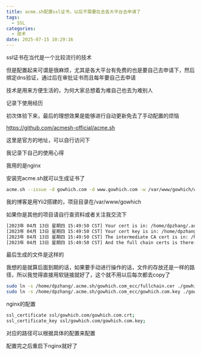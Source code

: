 ```yaml
---
title: acme.sh配置ssl证书，以后不需要在去各大平台去申请了
tags:
  - SSL
categories:
  - 技术
date: 2025-07-15 10:29:16
---
```


ssl证书在当代是一个比较流行的技术

但是配置起来可谓是很麻烦，尤其是各大平台有免费的也是要自己去申请下，然后绑定dns验证，通过后在审批证书而且每年要自己去申请

技术是用来方便生活的，为何大家总想着为难自己也去为难别人

记录下使用经历

初次体验下来，最后的理想效果是能够进行自动更新免去了手动配置的烦恼

https://github.com/acmesh-official/acme.sh

这里是官方的地址，可以自行访问下

我记录下自己的使用心得

我用的是nginx

安装完acme.sh就可以生成证书了

```bash
acme.sh --issue -d gowhich.com -d www.gowhich.com -w /var/www/gowhich/web
```

我的博客是用Yii2搭建的，项目目录在/var/www/gowhich

如果你是其他的项目请自行查资料或者关注我交流下

```bash
[2023年 04月 13日 星期四 15:49:50 CST] Your cert is in: /home/dpzhang/.acme.sh/gowhich.com_ecc/gowhich.com.cer
[2023年 04月 13日 星期四 15:49:50 CST] Your cert key is in: /home/dpzhang/.acme.sh/gowhich.com_ecc/gowhich.com.key
[2023年 04月 13日 星期四 15:49:50 CST] The intermediate CA cert is in: /home/dpzhang/.acme.sh/gowhich.com_ecc/ca.cer
[2023年 04月 13日 星期四 15:49:50 CST] And the full chain certs is there: /home/dpzhang/.acme.sh/gowhich.com_ecc/fullchain.cer
```

最后生成的文件是这样的

我想的是就算后面到期的话，如果要手动进行操作的话，文件的存放还是一样的路径，所以我觉得直接用软链接就好了，这个就不用以后每次都去copy了

```bash
sudo ln -s /home/dpzhang/.acme.sh/gowhich.com_ecc/fullchain.cer ./gowhich.com.crt
sudo ln -s /home/dpzhang/.acme.sh/gowhich.com_ecc/gowhich.com.key ./gowhich.com.key
```

nginx的配置

```bash
ssl_certificate ssl/gowhich.com/gowhich.com.crt;
ssl_certificate_key ssl/gowhich.com/gowhich.com.key;
```

对应的路径可以根据具体的配置来配置

配置完之后重启下nginx就好了
